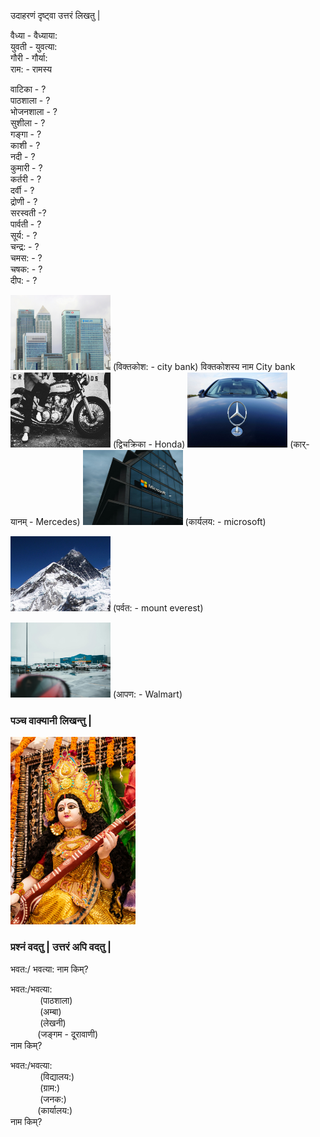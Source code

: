 उदाहरणं दृष्ट्वा उत्तरं लिखतु |

वैध्या - वैध्याया:  
युवती - युवत्या:  
गौरी - गौर्या:  
राम: - रामस्य   

वाटिका - ?   
पाठशाला - ?  
भोजनशाला - ?  
सुशीला - ?  
गङ्गा - ?  
काशी - ?  
नदी - ?  
कुमारी - ?  
कर्तरी - ?  
दर्वी - ?  
द्रोणी - ?  
सरस्वती -?  
पार्वती - ?  
सूर्य: - ?  
चन्द्र: - ?  
चमस: - ?  
चषक: - ?  
दीप: - ?  


<img src="pictures/citi.jpg" width="160" height="120" /> 
(विक्तकोश: - city bank) विक्तकोशस्य नाम City bank

<img src="pictures/honda.jpg" width="160" height="120" />  
(द्विचक्रिका - Honda)

<img src="pictures/mercedes.jpg" width="160" height="120" />  
(कार्-यानम् - Mercedes)

<img src="pictures/microsoft.jpg" width="160" height="120" />  
(कार्यलय: - microsoft)

<img src="pictures/mount everest.jpg" width="160" height="120" />  (पर्वत: - mount everest)

<img src="pictures/walmart.jpg" width="160" height="120" />  
(आपण: - Walmart)

### पञ्च वाक्यानी लिखन्तु |
<img src="pictures/saraswati.jpg" width="200" height="300" /> 

### प्रश्नं वदतु | उत्तरं अपि वदतु |

भवत:/ भवत्या: नाम किम्?

भवत:/भवत्या:  
&nbsp; &nbsp; &nbsp; &nbsp; &nbsp; &nbsp; (पाठशाला)  
&nbsp; &nbsp; &nbsp; &nbsp; &nbsp; &nbsp; (अम्बा)  
&nbsp; &nbsp; &nbsp; &nbsp; &nbsp; &nbsp; (लेखनी)  
&nbsp; &nbsp; &nbsp; &nbsp; &nbsp; &nbsp;(जङ्गम - दूरावाणी)  
                    नाम किम्?

भवत:/भवत्या:  
&nbsp; &nbsp; &nbsp; &nbsp; &nbsp; &nbsp; (विद्यालय:)  
&nbsp; &nbsp; &nbsp; &nbsp; &nbsp; &nbsp; (ग्राम:)  
&nbsp; &nbsp; &nbsp; &nbsp; &nbsp; &nbsp; (जनक:)  
&nbsp; &nbsp; &nbsp; &nbsp; &nbsp; &nbsp;(कार्यालय:)  
                    नाम किम्? 


